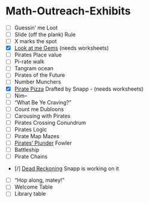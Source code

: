 # Math-Outreach-Exhibits

- [ ] Guessin’ me Loot
- [ ] Slide (off the plank) Rule
- [ ] X marks the spot
- [x] [Look at me Gems](./eulerCharacteristic) (needs worksheets)
- [ ] Pirates Place value
- [ ] Pi-rate walk
- [ ] Tangram ocean
- [ ] Pirates of the Future
- [ ] Number Munchers
- [x] [Pirate Pizza](./pizza) Drafted by Snapp - (needs worksheets)
- [ ] Nim–
- [ ] “What Be Ye Craving?”
- [ ] Count me Dubloons
- [ ] Carousing with Pirates
- [ ] Pirates Crossing Conundrum
- [ ] Pirates Logic
- [ ] Pirate Map Mazes
- [ ] [Pirates’ Plunder](./towersOfHanoi) Fowler
- [ ] Battleship
- [ ] Pirate Chains
- [/] [Dead Reckoning](./deadRecoking) Snapp is working on it
- [ ] “Hop along, matey!”
- [ ] Welcome Table 
- [ ] Library table
